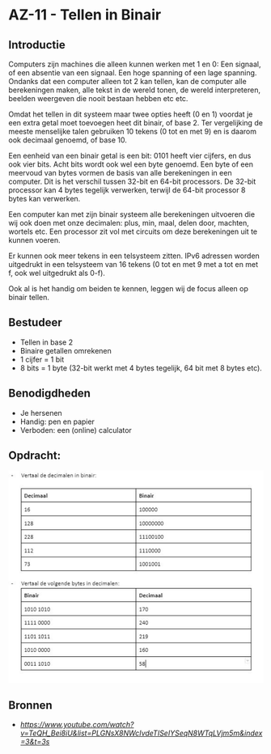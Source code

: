 # AZ-11 - Tellen in Binair

## Introductie
Computers zijn machines die alleen kunnen werken met 1 en 0: Een signaal, of een absentie van een signaal. Een hoge spanning of een lage spanning. Ondanks dat een computer alleen tot 2 kan tellen, kan de computer alle berekeningen maken, alle tekst in de wereld tonen, de wereld interpreteren, beelden weergeven die nooit bestaan hebben etc etc.  

Omdat het tellen in dit systeem maar twee opties heeft (0 en 1) voordat je een extra getal moet toevoegen heet dit binair, of base 2. Ter vergelijking de meeste menselijke talen gebruiken 10 tekens (0 tot en met 9) en is daarom ook decimaal genoemd, of base 10.  

Een eenheid van een binair getal is een bit: 0101 heeft vier cijfers, en dus ook vier bits. Acht bits wordt ook wel een byte genoemd. Een byte of een meervoud van bytes vormen de basis van alle berekeningen in een computer. Dit is het verschil tussen 32-bit en 64-bit processors. De 32-bit processor kan 4 bytes tegelijk verwerken, terwijl de 64-bit processor 8 bytes kan verwerken.  

Een computer kan met zijn binair systeem alle berekeningen uitvoeren die wij ook doen met onze decimalen: plus, min, maal, delen door, machten, wortels etc. Een processor zit vol met circuits om deze berekeningen uit te kunnen voeren.  

Er kunnen ook meer tekens in een telsysteem zitten. IPv6 adressen worden uitgedrukt in een telsysteem van 16 tekens (0 tot en met 9 met a tot en met f, ook wel uitgedrukt als 0-f).   

Ook al is het handig om beiden te kennen, leggen wij de focus alleen op binair tellen.   

## Bestudeer
- Tellen in base 2
- Binaire getallen omrekenen
- 1 cijfer = 1 bit
- 8 bits = 1 byte (32-bit werkt met 4 bytes tegelijk, 64 bit met 8 bytes etc).

## Benodigdheden
- Je hersenen  
- Handig: pen en papier  
- Verboden: een (online) calculator  

## Opdracht:

![Kijk](https://github.com/Electroybot/cloud-6-repo-Electroybot/blob/main/00_includes/Week%203/AZ-11/uitkomsten.JPG?raw=true)  

## Bronnen

- *https://www.youtube.com/watch?v=TeQH_Bei8iU&list=PLGNsX8NWcIvdeTISeIYSeqN8WTqLVjm5m&index=3&t=3s*

